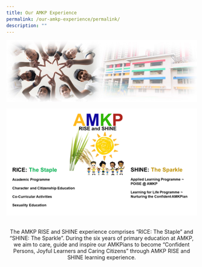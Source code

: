 ```yaml
---
title: Our AMKP Experience
permalink: /our-amkp-experience/permalink/
description: ""
---
```


![Sub-banner](/images/sub%20banner.jpg)


![Overview](/images/About%20Us/Our%20AMKP%20Experience/our%20amkp%20experience%20landing.png)

<br>
<center>The AMKP RISE and SHINE experience comprises “RICE: The Staple” and “SHINE: The Sparkle”. During the six years of primary education at AMKP, we aim to care, guide and inspire our AMKPians to become “Confident Persons, Joyful Learners and Caring Citizens” through AMKP RISE and SHINE learning experience.<center></center></center>